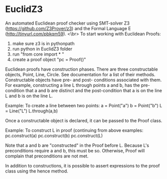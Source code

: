 # EuclidZ3
An automated Euclidean proof checker using SMT-solver Z3 (https://github.com/Z3Prover/z3)
and the Formal Language E (http://tinyurl.com/pbkqm59).
<\br>
To start working with Euclidean Proofs:
1) make sure z3 is in pythonpath
2) run python in EuclidZ3 folder
3) run "from core import * "
4) create a proof object "pc = Proof()"

Euclidean proofs have construction phases. There are three constructable
objects, Point, Line, Circle. See documentation for a list of their methods.
Constructable objects have pre- and post- conditions associated with them.
For example, constructing a line L through points a and b, has the pre-condition that a and b are distinct and the post-condition that a is on the line L and
b is on the line L.

Example:
  To create a line between two points: 
    a = Point("a")
    b = Point("b")
    L = Line("L")
    L.through(a,b)

Once a constructable object is declared, it can be passed to the Proof class.

Example:
  To construct L in proof (continuing from above examples:
    pc.construct(a)
    pc.construct(b)
    pc.construct(L)

Note that a and b are "constructed" in the Proof before L. Because L's preconditions require a and b, this must be so. Otherwise, Proof will complain that preconditions are not met.

In addition to constructions, it is possible to assert expressions to the proof
class using the hence method.
    


